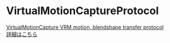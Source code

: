 # VirtualMotionCaptureProtocol
[VirtualMotionCapture VRM motion, blendshape transfer protocol](https://sh-akira.github.io/VirtualMotionCaptureProtocol/)  
[詳細はこちら](https://sh-akira.github.io/VirtualMotionCaptureProtocol/)
